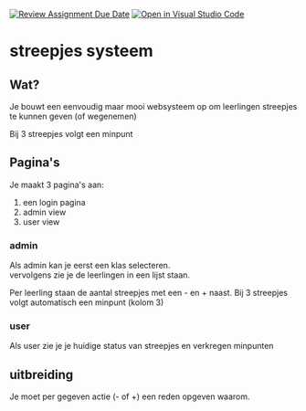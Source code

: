 [![Review Assignment Due Date](https://classroom.github.com/assets/deadline-readme-button-22041afd0340ce965d47ae6ef1cefeee28c7c493a6346c4f15d667ab976d596c.svg)](https://classroom.github.com/a/f8U19IB-)
[![Open in Visual Studio Code](https://classroom.github.com/assets/open-in-vscode-2e0aaae1b6195c2367325f4f02e2d04e9abb55f0b24a779b69b11b9e10269abc.svg)](https://classroom.github.com/online_ide?assignment_repo_id=20371959&assignment_repo_type=AssignmentRepo)
# streepjes systeem

## Wat? 

Je bouwt een eenvoudig maar mooi websysteem op om 
leerlingen streepjes te kunnen geven (of wegenemen)

Bij 3 streepjes volgt een minpunt

## Pagina's

Je maakt 3 pagina's aan: 
1. een login pagina
2. admin view
3. user view

### admin
Als admin kan je eerst een klas selecteren.<br>
vervolgens zie je de leerlingen in een lijst staan.

Per leerling staan de aantal streepjes met een - en + naast.
Bij 3 streepjes volgt automatisch een minpunt (kolom 3)

### user

Als user zie je je huidige status van streepjes en verkregen minpunten

## uitbreiding
Je moet per gegeven actie (- of +) een reden opgeven waarom.
